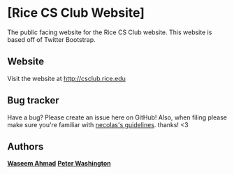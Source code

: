 [Rice CS Club Website]
=================
The public facing website for the Rice CS Club website. This website is based off of Twitter Bootstrap.


Website
-------
Visit the website at http://csclub.rice.edu


Bug tracker
-----------
Have a bug? Please create an issue here on GitHub! Also, when filing please make sure you're familiar with [necolas's guidelines](https://github.com/necolas/issue-guidelines). thanks! <3


Authors
-------
**[Waseem Ahmad](http://www.waseemahmad.com/)**
**[Peter Washington](mailto:peterwashington@rice.edu)**